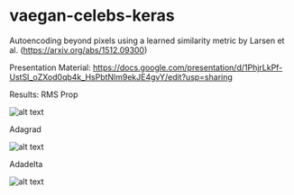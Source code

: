 # vaegan-celebs-keras
Autoencoding beyond pixels using a learned similarity metric by Larsen et al. (https://arxiv.org/abs/1512.09300)

Presentation Material: https://docs.google.com/presentation/d/1PhjrLkPf-UstSI_oZXod0qb4k_HsPbtNlm9ekJE4gvY/edit?usp=sharing

Results:
RMS Prop








![alt text](https://github.com/baudm/vaegan-celebs-keras/blob/master/RMSprop.gif "Logo Title Text 1")


Adagrad








![alt text](https://github.com/baudm/vaegan-celebs-keras/blob/master/Adagrad.gif "Logo Title Text 1")


Adadelta








![alt text](https://github.com/baudm/vaegan-celebs-keras/blob/master/Adadelta.gif "Logo Title Text 1")


